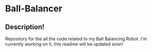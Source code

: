 # Ball-Balancer
## Description!
Repository for the all the code related to my Ball Balancing Robot.
I'm currently working on it, this readme will be updated soon!
